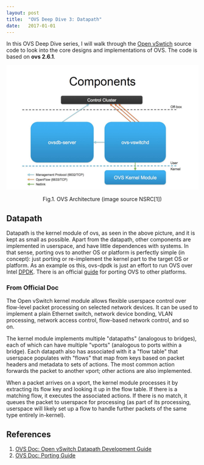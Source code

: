```yaml
---
layout: post
title:  "OVS Deep Dive 3: Datapath"
date:   2017-01-01
---
```


<p class="intro"><span class="dropcap">I</span>n this OVS Deep Dive series,
I will walk through the <a href="https://github.com/openvswitch/ovs">Open vSwtich</a>
 source code to look into the core designs
and implementations of OVS. The code is based on
 <span style="font-weight:bold">ovs 2.6.1</span>.
</p>

<p align="center"><img src="/assets/img/ovs_arch.jpg"></p>
<p align="center">Fig.1. OVS Architecture (image source NSRC[1])</p>

## Datapath
Datapath is the kernel module of ovs, as seen in the above picture, and it is
kept as small as possible. Apart from
the datapath, other components are implemented in userspace, and have little
dependences with systems. In that sense, porting ovs
to another OS or platform is perfectly simple (in concept): just porting or
re-implement the
kernel part to the target OS or platform. As an example os this, ovs-dpdk
is just an effort to run OVS over Intel [DPDK](dpdk.org). There is an official
[guide](https://github.com/openvswitch/ovs/blob/master/Documentation/topics/porting.rst)
for porting OVS to other platforms.

### From Official Doc
The Open vSwitch kernel module allows flexible userspace control over
flow-level packet processing on selected network devices.  It can be used to
implement a plain Ethernet switch, network device bonding, VLAN processing,
network access control, flow-based network control, and so on.

The kernel module implements multiple "datapaths" (analogous to bridges), each
of which can have multiple "vports" (analogous to ports within a bridge).  Each
datapath also has associated with it a "flow table" that userspace populates
with "flows" that map from keys based on packet headers and metadata to sets of
actions.  The most common action forwards the packet to another vport; other
actions are also implemented.

When a packet arrives on a vport, the kernel module processes it by extracting
its flow key and looking it up in the flow table.  If there is a matching flow,
it executes the associated actions.  If there is no match, it queues the packet
to userspace for processing (as part of its processing, userspace will likely
set up a flow to handle further packets of the same type entirely in-kernel).

## References
1. [OVS Doc: Open vSwitch Datapath Development Guide](https://github.com/openvswitch/ovs/blob/master/Documentation/topics/datapath.rst)
1. [OVS Doc: Porting Guide](https://github.com/openvswitch/ovs/blob/master/Documentation/topics/porting.rst)

